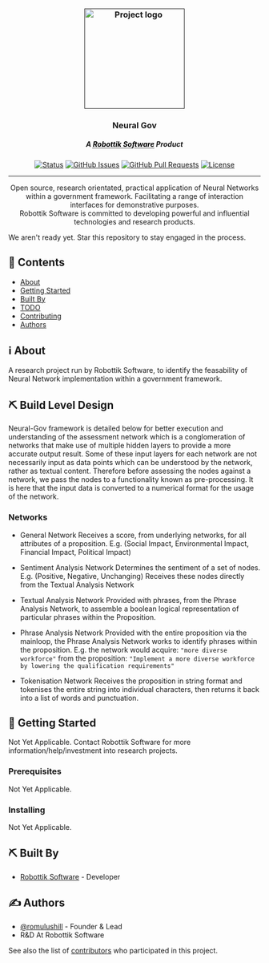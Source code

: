 
<p  align="center">

<a  href=""  rel="noopener">

<h3 align="center"><img width=200px  height=200px  src="https://robottik.com//resources/images/logo.png"  alt="Project logo"></a></h3>

</p>

  

<h3 align="center">Neural Gov</h3>
<h5 align="center" underline=none text-decoration=none>
A 
<a href="https://robottik.co.uk/" style="color: black; text-decoration: underline;text-decoration-style: dotted;">Robottik Software</a> Product</h5> 


  

<div align="center">

  

[![Status](https://img.shields.io/badge/status-active-success.svg)]()
[![GitHub Issues](https://img.shields.io/github/issues/Robottik-Software/Neural-Gov)](https://github.com/Robottik-Software/Neural-Gov/issues)
[![GitHub Pull Requests](https://img.shields.io/github/issues-pr/Robottik-Software/Neural-Gov)](https://github.com/Robottik-Software/Neural-Gov/pulls)
[![License](https://img.shields.io/badge/license-GNU-blue.svg)](/LICENSE)
</div>

---

  

<p  align="center"> Open source, research orientated, practical application of Neural Networks within a government framework. Facilitating a range of interaction interfaces for demonstrative purposes.
<br>
Robottik Software is committed to developing powerful and influential technologies and research products.

<br>

We aren't ready yet. Star this repository to stay engaged in the process.

</p>

## 📝 Contents

- [About](#about)
- [Getting Started](#getting_started)
- [Built By](#built_by)
- [TODO](../TODO.md)
- [Contributing](../CONTRIBUTING.md)
- [Authors](#authors)

## ℹ️ About <a name = "about"></a>

A research project run by Robottik Software, to identify the feasability of Neural Network implementation within a government framework.


## ⛏️ Build Level Design

Neural-Gov framework is detailed below for better execution and understanding of the assessment network which is a conglomeration of networks that make use of multiple hidden layers to provide a more accurate output result. Some of these input layers for each network are not necessarily input as data points which can be understood by the network, rather as textual content. Therefore before assessing the nodes against a network, we pass the nodes to a functionality known as pre-processing. It is here that the input data is converted to a numerical format for the usage of the network.

### Networks

- General Network
    Receives a score, from underlying networks, for all attributes of a proposition. E.g. (Social Impact, Environmental Impact, Financial Impact, Political Impact)

- Sentiment Analysis Network
    Determines the sentiment of a set of nodes. E.g. (Positive, Negative, Unchanging)
    Receives these nodes directly from the Textual Analysis Network

- Textual Analysis Network
    Provided with phrases, from the Phrase Analysis Network, to assemble a boolean logical representation of particular phrases within the Proposition.

- Phrase Analysis Network
    Provided with the entire proposition via the mainloop, the Phrase Analysis Network works to identify phrases within the proposition. E.g. the network would acquire: ```"more diverse workforce"``` from the proposition: ```"Implement a more diverse workforce by lowering the qualification requirements"```

- Tokenisation Network
    Receives the proposition in string format and tokenises the entire string into individual characters, then returns it back into a list of words and punctuation.

## 🏁 Getting Started <a name = "getting_started"></a>

Not Yet Applicable.
Contact Robottik Software for more information/help/investment into research projects.

### Prerequisites

Not Yet Applicable.

### Installing

Not Yet Applicable.


## ⛏️ Built By <a name = "built_by"></a>

- [Robottik Software](https://robottik.com/) - Developer

## ✍️ Authors <a name = "authors"></a>

- [@romulushill](https://github.com/romulushill) - Founder & Lead
- R&D At Robottik Software

See also the list of [contributors](https://github.com/Robottik-Software/Neural-Gov/contributors) who participated in this project.
